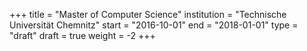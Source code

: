 +++
title = "Master of Computer Science"
institution = "Technische Universität Chemnitz"
start = "2016-10-01"
end = "2018-01-01"
type = "draft"
draft = true
weight = -2
+++
